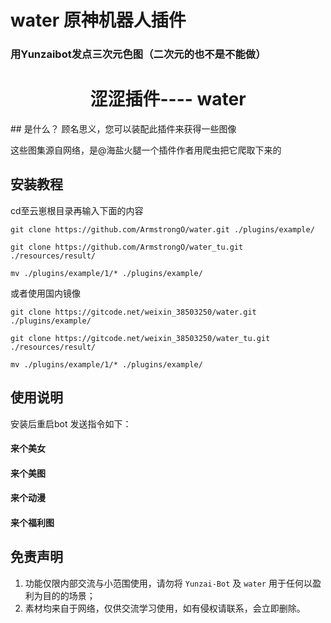 # water   原神机器人插件
### 用Yunzaibot发点三次元色图（二次元的也不是不能做）
</div>
<div align="center">

# 涩涩插件----    water

</div>
## 是什么？
顾名思义，您可以装配此插件来获得一些图像


这些图集源自网络，是@海盐火腿一个插件作者用爬虫把它爬取下来的
## 安装教程

cd至云崽根目录再输入下面的内容

```
git clone https://github.com/ArmstrongO/water.git ./plugins/example/
```
```
git clone https://github.com/ArmstrongO/water_tu.git ./resources/result/
```
```
mv ./plugins/example/1/* ./plugins/example/
```

或者使用国内镜像
```
git clone https://gitcode.net/weixin_38503250/water.git ./plugins/example/
```
```
git clone https://gitcode.net/weixin_38503250/water_tu.git ./resources/result/
```
```
mv ./plugins/example/1/* ./plugins/example/
```

## 使用说明

安装后重启bot
发送指令如下：
#### 来个美女
#### 来个美图
#### 来个动漫
#### 来个福利图
## 免责声明

1. 功能仅限内部交流与小范围使用，请勿将 `Yunzai-Bot` 及 `water` 用于任何以盈利为目的的场景；
2. 素材均来自于网络，仅供交流学习使用，如有侵权请联系，会立即删除。